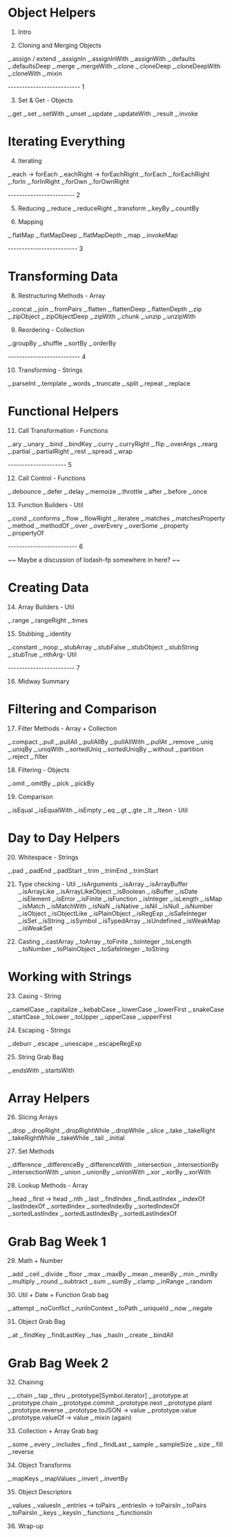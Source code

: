 
# Object Helpers

1. Intro

2. Cloning and Merging Objects

_.assign / extend
_.assignIn
_.assignInWith
_.assignWith
_.defaults
_.defaultsDeep
_.merge
_.mergeWith
_.clone
_.cloneDeep
_.cloneDeepWith
_.cloneWith
_.mixin

-------------------------- 1

3. Set & Get - Objects

_.get
_.set
_.setWith
_.unset
_.update
_.updateWith
_.result
_.invoke

# Iterating Everything

4. Iterating

_.each → forEach
_.eachRight → forEachRight
_.forEach
_.forEachRight
_.forIn
_.forInRight
_.forOwn
_.forOwnRight

------------------------ 2

5. Reducing
_.reduce
_.reduceRight
_.transform
_.keyBy
_.countBy

6. Mapping


_.flatMap
_.flatMapDeep
_.flatMapDepth
_.map
_.invokeMap




------------------------- 3

# Transforming Data

8. Restructuring Methods - Array

_.concat
_.join
_.fromPairs
_.flatten
_.flattenDeep
_.flattenDepth
_.zip
_.zipObject
_.zipObjectDeep
_.zipWith
_.chunk
_.unzip
_.unzipWith

9. Reordering - Collection

_.groupBy
_.shuffle
_.sortBy
_.orderBy

-------------------------- 4

10. Transforming - Strings

_.parseInt
_.template
_.words
_.truncate
_.split
_.repeat
_.replace

# Functional Helpers

11. Call Transformation - Functions

_.ary
_.unary
_.bind
_.bindKey
_.curry
_.curryRight
_.flip
_.overArgs
_.rearg
_.partial
_.partialRight
_.rest
_.spread
_.wrap

--------------------- 5

12. Call Control - Functions

_.debounce
_.defer
_.delay
_.memoize
_.throttle
_.after
_.before
_.once

13. Function Builders - Util

_.cond
_.conforms
_.flow
_.flowRight
_.iteratee
_.matches
_.matchesProperty
_.method
_.methodOf
_.over
_.overEvery
_.overSome
_.property
_.propertyOf


------------------------- 6

~~ Maybe a discussion of lodash-fp somewhere in here? ~~

# Creating Data

14. Array Builders - Util

_.range
_.rangeRight
_.times

15. Stubbing _.identity

_.constant
_.noop
_.stubArray
_.stubFalse
_.stubObject
_.stubString
_.stubTrue
_.nthArg- Util


------------------------ 7


16. Midway Summary

# Filtering and Comparison

17. Filter Methods - Array + Collection

_.compact
_.pull
_.pullAll
_.pullAllBy
_.pullAllWith
_.pullAt
_.remove
_.uniq
_.uniqBy
_.uniqWith
_.sortedUniq
_.sortedUniqBy
_.without
_.partition
_.reject
_.filter

18. Filtering - Objects

_.omit
_.omitBy
_.pick
_.pickBy

19. Comparison

_.isEqual
_.isEqualWith
_.isEmpty
_.eq
_.gt
_.gte
_.lt
_.lteon - Util


# Day to Day Helpers

20. Whitespace - Strings

_.pad
_.padEnd
_.padStart
_.trim
_.trimEnd
_.trimStart

21. Type checking - Util
_.isArguments
_.isArray
_.isArrayBuffer
_.isArrayLike
_.isArrayLikeObject
_.isBoolean
_.isBuffer
_.isDate
_.isElement
_.isError
_.isFinite
_.isFunction
_.isInteger
_.isLength
_.isMap
_.isMatch
_.isMatchWith
_.isNaN
_.isNative
_.isNil
_.isNull
_.isNumber
_.isObject
_.isObjectLike
_.isPlainObject
_.isRegExp
_.isSafeInteger
_.isSet
_.isString
_.isSymbol
_.isTypedArray
_.isUndefined
_.isWeakMap
_.isWeakSet

22. Casting
_.castArray
_.toArray
_.toFinite
_.toInteger
_.toLength
_.toNumber
_.toPlainObject
_.toSafeInteger
_.toString

# Working with Strings

23. Casing - String

_.camelCase
_.capitalize
_.kebabCase
_.lowerCase
_.lowerFirst
_.snakeCase
_.startCase
_.toLower
_.toUpper
_.upperCase
_.upperFirst

24. Escaping - Strings

_.deburr
_.escape
_.unescape
_.escapeRegExp

25. String Grab Bag

_.endsWith
_.startsWith

# Array Helpers

26. Slicing Arrays

_.drop
_.dropRight
_.dropRightWhile
_.dropWhile
_.slice
_.take
_.takeRight
_.takeRightWhile
_.takeWhile
_.tail
_.initial

27. Set Methods

_.difference
_.differenceBy
_.differenceWith
_.intersection
_.intersectionBy
_.intersectionWith
_.union
_.unionBy
_.unionWith
_.xor
_.xorBy
_.xorWith

28. Lookup Methods - Array

_.head
_.first → head
_.nth
_.last
_.findIndex
_.findLastIndex
_.indexOf
_.lastIndexOf
_.sortedIndex
_.sortedIndexBy
_.sortedIndexOf
_.sortedLastIndex
_.sortedLastIndexBy
_.sortedLastIndexOf


# Grab Bag Week 1

29. Math + Number

_.add
_.ceil
_.divide
_.floor
_.max
_.maxBy
_.mean
_.meanBy
_.min
_.minBy
_.multiply
_.round
_.subtract
_.sum
_.sumBy
_.clamp
_.inRange
_.random

30. Util + Date + Function Grab bag

_.attempt
_.noConflict
_.runInContext
_.toPath
_.uniqueId
_.now
_.negate

31. Object Grab Bag

_.at
_.findKey
_.findLastKey
_.has
_.hasIn
_.create
_.bindAll


# Grab Bag Week 2


32. Chaining

_
_.chain
_.tap
_.thru
_.prototype[Symbol.iterator]
_.prototype.at
_.prototype.chain
_.prototype.commit
_.prototype.next
_.prototype.plant
_.prototype.reverse
_.prototype.toJSON → value
_.prototype.value
_.prototype.valueOf → value
_.mixin (again)

33. Collection + Array Grab bag

_.some
_.every
_.includes
_.find
_.findLast
_.sample
_.sampleSize
_.size
_.fill
_.reverse

34. Object Transforms

_.mapKeys
_.mapValues
_.invert
_.invertBy

35. Object Descriptors

_.values
_.valuesIn
_.entries → toPairs
_.entriesIn → toPairsIn
_.toPairs
_.toPairsIn
_.keys
_.keysIn
_.functions
_.functionsIn



36. Wrap-up
